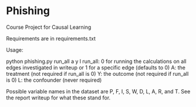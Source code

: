 # Phishing
Course Project for Causal Learning

Requirements are in requirements.txt

Usage:

python phishing.py run_all a y l
 run_all: 0 for running the calculations on all edges investigated in writeup or 1 for a specific edge (defaults to 0)
 A: the treatment (not required if run_all is 0)
 Y: the outcome  (not required if run_all is 0)
 L: the confounder (never required) 

Possible variable names in the dataset are P, F, I, S, W, D, L, A, R, and T. See the report writeup for what these stand for.
